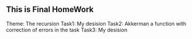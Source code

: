 ## This is Final HomeWork
Theme: The recursion
Task1: My desision
Task2: Akkerman a function with correction of errors in the task
Task3: My desision
